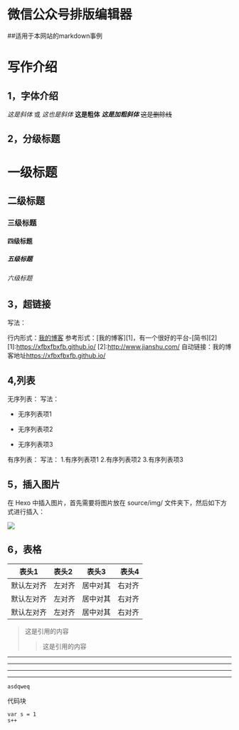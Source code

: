 # 微信公众号排版编辑器

##适用于本网站的markdown事例

# 写作介绍
## 1，字体介绍
*这是斜体* 或 _这也是斜体_
**这是粗体**
***这是加粗斜体***
~~这是删除线~~
## 2，分级标题
# 一级标题
## 二级标题
### 三级标题
#### 四级标题
##### 五级标题
###### 六级标题
## 3，超链接
写法：
 
行内形式：[我的博客](https://xfbxfbxfb.github.io/)
参考形式：[我的博客][1]，有一个很好的平台-[简书][2]
[1]:https://xfbxfbxfb.github.io/
[2]:http://www.jianshu.com/
自动链接：我的博客地址<https://xfbxfbxfb.github.io/>
 
## 4,列表
无序列表：
写法：
 
* 无序列表项1
+ 无序列表项2
- 无序列表项3
 
有序列表：
写法：
1.有序列表项1
2.有序列表项2
3.有序列表项3
 
## 5，插入图片
在 Hexo 中插入图片，首先需要将图片放在 source/img/ 文件夹下，然后如下方式进行插入：
 
![](https://timgsa.baidu.com/timg?image&quality=80&size=b9999_10000&sec=1535014836&di=fafdb400041dc371b853cfb3fcc7b851&imgtype=jpg&er=1&src=http%3A%2F%2Fscdn.file1.gk99.com%2Fphoto%2F2015-09%2F2015-09-11%2F14419580206489.jpg)
 
## 6，表格
| 表头1|表头2|表头3|表头4
|-| :- | :-: | -: |
|默认左对齐|左对齐|居中对其|右对齐|
|默认左对齐|左对齐|居中对其|右对齐|
|默认左对齐|左对齐|居中对其|右对齐|

>这是引用的内容
>>这是引用的内容

---
----
***
*****

```asdqweq```

代码块
```
var s = 1
s++
```